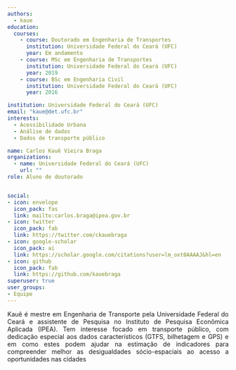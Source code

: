 ```yaml
---
authors:
  - kaue
education:
  courses:
    - course: Doutorado em Engenharia de Transportes
      institution: Universidade Federal do Ceará (UFC)
      year: Em andamento
    - course: MSc em Engenharia de Transportes
      institution: Universidade Federal do Ceará (UFC)
      year: 2019
    - course: BSc em Engenharia Civil
      institution: Universidade Federal do Ceará (UFC)
      year: 2016

institution: Universidade Federal do Ceará (UFC)
email: "kaue@det.ufc.br"
interests:
  - Acessibilidade Urbana
  - Análise de dados
  - Dados de transporte público

name: Carlos Kauê Vieira Braga
organizations:
  - name: Universidade Federal do Ceará (UFC)
    url: ""
role: Aluno de doutorado


social:
- icon: envelope
  icon_pack: fas
  link: mailto:carlos.braga@ipea.gov.br
- icon: twitter
  icon_pack: fab
  link: https://twitter.com/ckauebraga
- icon: google-scholar
  icon_pack: ai
  link: https://scholar.google.com/citations?user=lm_oxt0AAAAJ&hl=en
- icon: github
  icon_pack: fab
  link: https://github.com/kauebraga
superuser: true
user_groups:
- Equipe
---
```


<p align="justify">
Kauê é mestre em Engenharia de Transporte pela Universidade Federal do Ceará e assistente de Pesquisa no Instituto de Pesquisa Econômica Aplicada (IPEA). Tem interesse focado em transporte público, com dedicação especial aos dados característicos (GTFS, bilhetagem e GPS) e em como estes podem ajudar na estimação de indicadores para compreender melhor as desigualdades sócio-espaciais ao acesso a oportunidades nas cidades

</p>
